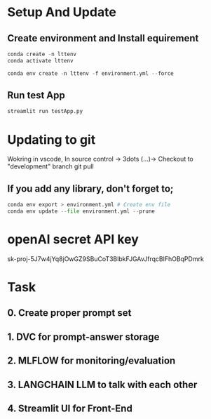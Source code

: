 # Setup And Update
## Create environment and Install equirement
```python
conda create -n lttenv
conda activate lttenv

conda env create -n lttenv -f environment.yml --force
```

## Run test App
```python
streamlit run testApp.py
```

# Updating to git
Wokring in vscode, In source control -> 3dots (...)-> Checkout to "development" branch
git pull 


## If you add any library, don't forget to;
```python
conda env export > environment.yml # Create env file
conda env update --file environment.yml --prune

```
# openAI secret API key
sk-proj-5J7w4jYq8jOwGZ9SBuCoT3BlbkFJGAvJfrqcBlFhOBqPDmrk

# Task
## 0. Create proper prompt set
## 1. DVC for prompt-answer storage
## 2. MLFLOW for monitoring/evaluation
## 3. LANGCHAIN LLM to talk with each other
## 4. Streamlit UI for Front-End


